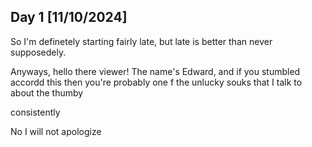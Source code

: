 ## Day 1 [11/10/2024]

So I'm definetely starting fairly late, but late is better than never supposedely.

Anyways, hello there viewer! The name's Edward, and if you stumbled accordd this then you're probably one f the unlucky souks that I talk to about the thumby

consistently

No I will not apologize

